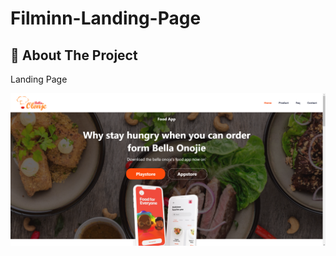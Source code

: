 # Filminn-Landing-Page

## 🧐 About The Project
Landing Page

![Product Name Screen Shot][product-screenshot1]

<!-- MARKDOWN & IMAGES -->
[product-screenshot1]: src/img/screenshot.png
